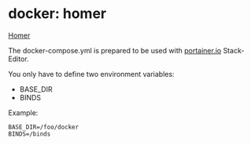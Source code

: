 # docker: homer

[Homer](https://github.com/bastienwirtz/homer)

The docker-compose.yml is prepared to be used with [portainer.io](https://www.portainer.io) Stack-Editor.

You only have to define two environment variables:

* BASE_DIR
* BINDS

Example:
```
BASE_DIR=/foo/docker
BINDS=/binds
```

